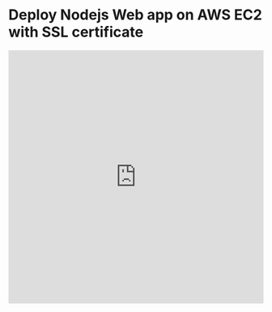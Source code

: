 # Deploy Nodejs Web app on AWS EC2 with SSL certificate

<iframe width="100%" height="500" src="https://www.youtube.com/embed/dMVy3BQB314" title="Deploy Nodejs Web app on AWS EC2 with SSL certificate" frameborder="0" allow="accelerometer; autoplay; clipboard-write; encrypted-media; gyroscope; picture-in-picture; web-share" allowfullscreen></iframe>